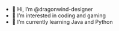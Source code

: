- 👋 Hi, I’m @dragonwind-designer
- 👀 I’m interested in coding and gaming
- 🌱 I’m currently learning Java and Python

<!---
dragonwind-designer/dragonwind-designer is a ✨ special ✨ repository because its `README.md` (this file) appears on your GitHub profile.
You can click the Preview link to take a look at your changes.
--->
